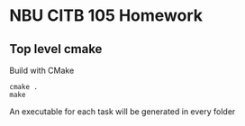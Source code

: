 # NBU CITB 105 Homework
## Top level cmake
Build with CMake

    cmake .
    make

An executable for each task will be generated in every folder 